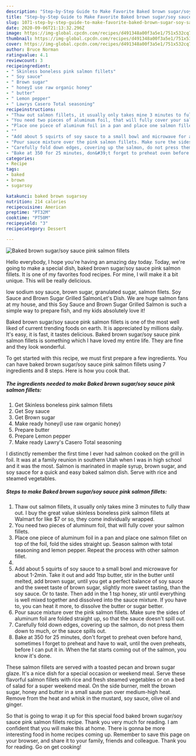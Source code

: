 ```yaml
---
description: "Step-by-Step Guide to Make Favorite Baked brown sugar/soy sauce pink salmon fillets"
title: "Step-by-Step Guide to Make Favorite Baked brown sugar/soy sauce pink salmon fillets"
slug: 1071-step-by-step-guide-to-make-favorite-baked-brown-sugar-soy-sauce-pink-salmon-fillets
date: 2020-09-06T21:13:32.296Z
image: https://img-global.cpcdn.com/recipes/d491348a00f3a5e1/751x532cq70/baked-brown-sugarsoy-sauce-pink-salmon-fillets-recipe-main-photo.jpg
thumbnail: https://img-global.cpcdn.com/recipes/d491348a00f3a5e1/751x532cq70/baked-brown-sugarsoy-sauce-pink-salmon-fillets-recipe-main-photo.jpg
cover: https://img-global.cpcdn.com/recipes/d491348a00f3a5e1/751x532cq70/baked-brown-sugarsoy-sauce-pink-salmon-fillets-recipe-main-photo.jpg
author: Bruce Norman
ratingvalue: 4.1
reviewcount: 3
recipeingredient:
- " Skinless boneless pink salmon fillets"
- " Soy sauce"
- " Brown sugar"
- " honeyI use raw organic honey"
- " butter"
- " Lemon pepper"
- " Lawrys Casero Total seasoning"
recipeinstructions:
- "Thaw out salmon fillets, it usually only takes mine 3 minutes to fully thaw out. I buy the great value skinless boneless pink salmon fillets at Walmart for like $7 or so, they come individually wrapped."
- "You need two pieces of aluminum foil, that will fully cover your salmon fillets."
- "Place one piece of aluminum foil in a pan and place one salmon fillet on top of the foil, fold the sides straight up. Season salmon with total seasoning and lemon pepper. Repeat the process with other salmon fillet."
- ""
- "Add about 5 squirts of soy sauce to a small bowl and microwave for about 1-2min. Take it out and add 1tsp butter, stir in the butter until melted, add brown sugar, until you get a perfect balance of soy sauce and the sweet taste of brown sugar, slightly more sweet tasting, than the soy sauce. Or to taste. Then add in the 1 tsp honey, stir until everything is well mixed together and dissolved into the sauce mixture. If you have to, you can heat it more, to dissolve the butter or sugar better."
- "Pour sauce mixture over the pink salmon fillets. Make sure the sides of aluminum foil are folded straight up, so that the sauce doesn&#39;t spill out."
- "Carefully fold down edges, covering up the salmon, do not press them down to much, or the sauce spills out."
- "Bake at 350 for 25 minutes, don&#39;t forget to preheat oven before hand, sometimes I forget to preheat and have to wait, until the oven preheats, before I can put it in. When the fat starts coming out of the salmon, you know it&#39;s done."
categories:
- Recipe
tags:
- baked
- brown
- sugarsoy

katakunci: baked brown sugarsoy 
nutrition: 214 calories
recipecuisine: American
preptime: "PT32M"
cooktime: "PT50M"
recipeyield: "3"
recipecategory: Dessert

---
```



![Baked brown sugar/soy sauce pink salmon fillets](https://img-global.cpcdn.com/recipes/d491348a00f3a5e1/751x532cq70/baked-brown-sugarsoy-sauce-pink-salmon-fillets-recipe-main-photo.jpg)

Hello everybody, I hope you're having an amazing day today. Today, we're going to make a special dish, baked brown sugar/soy sauce pink salmon fillets. It is one of my favorites food recipes. For mine, I will make it a bit unique. This will be really delicious.

low sodium soy sauce, brown sugar, granulated sugar, salmon filets. Soy Sauce and Brown Sugar Grilled SalmonLet&#39;s Dish. We are huge salmon fans at my house, and this Soy Sauce and Brown Sugar Grilled Salmon is such a simple way to prepare fish, and my kids absolutely love it!

Baked brown sugar/soy sauce pink salmon fillets is one of the most well liked of current trending foods on earth. It is appreciated by millions daily. It's easy, it is fast, it tastes delicious. Baked brown sugar/soy sauce pink salmon fillets is something which I have loved my entire life. They are fine and they look wonderful.


To get started with this recipe, we must first prepare a few ingredients. You can have baked brown sugar/soy sauce pink salmon fillets using 7 ingredients and 8 steps. Here is how you cook that.

<!--inarticleads1-->

##### The ingredients needed to make Baked brown sugar/soy sauce pink salmon fillets:

1. Get  Skinless boneless pink salmon fillets
1. Get  Soy sauce
1. Get  Brown sugar
1. Make ready  honey(I use raw organic honey)
1. Prepare  butter
1. Prepare  Lemon pepper
1. Make ready  Lawry&#39;s Casero Total seasoning


I distinctly remember the first time I ever had salmon cooked on the grill in foil. It was at a family reunion in southern Utah when I was in high school and it was the most. Salmon is marinated in maple syrup, brown sugar, and soy sauce for a quick and easy baked salmon dish. Serve with rice and steamed vegetables. 

<!--inarticleads2-->

##### Steps to make Baked brown sugar/soy sauce pink salmon fillets:

1. Thaw out salmon fillets, it usually only takes mine 3 minutes to fully thaw out. I buy the great value skinless boneless pink salmon fillets at Walmart for like $7 or so, they come individually wrapped.
1. You need two pieces of aluminum foil, that will fully cover your salmon fillets.
1. Place one piece of aluminum foil in a pan and place one salmon fillet on top of the foil, fold the sides straight up. Season salmon with total seasoning and lemon pepper. Repeat the process with other salmon fillet.
1. 
1. Add about 5 squirts of soy sauce to a small bowl and microwave for about 1-2min. Take it out and add 1tsp butter, stir in the butter until melted, add brown sugar, until you get a perfect balance of soy sauce and the sweet taste of brown sugar, slightly more sweet tasting, than the soy sauce. Or to taste. Then add in the 1 tsp honey, stir until everything is well mixed together and dissolved into the sauce mixture. If you have to, you can heat it more, to dissolve the butter or sugar better.
1. Pour sauce mixture over the pink salmon fillets. Make sure the sides of aluminum foil are folded straight up, so that the sauce doesn&#39;t spill out.
1. Carefully fold down edges, covering up the salmon, do not press them down to much, or the sauce spills out.
1. Bake at 350 for 25 minutes, don&#39;t forget to preheat oven before hand, sometimes I forget to preheat and have to wait, until the oven preheats, before I can put it in. When the fat starts coming out of the salmon, you know it&#39;s done.


These salmon fillets are served with a toasted pecan and brown sugar glaze. It&#39;s a nice dish for a special occasion or weekend meal. Serve these flavorful salmon fillets with rice and fresh steamed vegetables or on a bed of salad for a super weekend meal. On the side burner, melt the brown sugar, honey and butter in a small saute pan over medium-high heat. Remove from the heat and whisk in the mustard, soy sauce, olive oil and ginger. 

So that is going to wrap it up for this special food baked brown sugar/soy sauce pink salmon fillets recipe. Thank you very much for reading. I am confident that you will make this at home. There is gonna be more interesting food in home recipes coming up. Remember to save this page on your browser, and share it to your family, friends and colleague. Thank you for reading. Go on get cooking!
